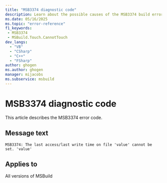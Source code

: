 ```yaml
---
title: "MSB3374 diagnostic code"
description: Learn about the possible causes of the MSB3374 build error, and get troubleshooting tips.
ms.date: 05/16/2025
ms.topic: "error-reference"
f1_keywords:
 - MSB3374
 - MSBuild.Touch.CannotTouch
dev_langs:
  - "VB"
  - "CSharp"
  - "C++"
  - "FSharp"
author: ghogen
ms.author: ghogen
manager: mijacobs
ms.subservice: msbuild
---
```


# MSB3374 diagnostic code

<!-- :::ErrorDefinitionDescription::: -->
<!-- :::editable-content name="introDescription"::: -->
This article describes the MSB3374 error code.
<!-- :::editable-content-end::: -->

## Message text

<!-- :::editable-content name="messageText"::: -->
`MSB3374: The last access/last write time on file 'value' cannot be set. 'value'`
<!-- :::editable-content-end::: -->
<!-- MSB3374: The last access/last write time on file "{0}" cannot be set. {1} {2} -->

<!-- :::editable-content name="postOutputDescription"::: -->
<!--
{StrBegin="MSB3374: "}
-->
<!-- :::editable-content-end::: -->
<!-- :::ErrorDefinitionDescription-end::: -->

## Applies to

All versions of MSBuild
